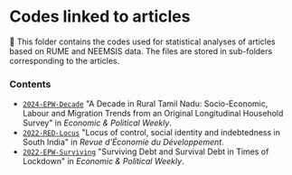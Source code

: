 # Codes linked to articles

:wrench: This folder contains the codes used for statistical analyses of articles based on RUME and NEEMSIS data. The files are stored in sub-folders corresponding to the articles.

### Contents

* [`2024-EPW-Decade`](https://github.com/neemsis/Articles/tree/main/2024-EPW-Decade) "A Decade in Rural Tamil Nadu: Socio-Economic, Labour and Migration Trends from an Original Longitudinal Household Survey" in *Economic & Political Weekly*.
* [`2022-RED-Locus`](https://github.com/neemsis/Articles/tree/main/2022-RED-Locus) "Locus of control, social identity and indebtedness in South India" in *Revue d'Économie du Développement*.
* [`2022-EPW-Surviving`](https://github.com/neemsis/Articles/tree/main/2022-EPW-Surviving) "Surviving Debt and Survival Debt in Times of Lockdown" in *Economic & Political Weekly*.
